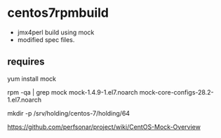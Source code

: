 # centos7rpmbuild

- jmx4perl build using mock
- modified spec files.


## requires
yum install mock

rpm -qa | grep mock
mock-1.4.9-1.el7.noarch
mock-core-configs-28.2-1.el7.noarch

mkdir -p /srv/holding/centos-7/holding/64

https://github.com/perfsonar/project/wiki/CentOS-Mock-Overview


